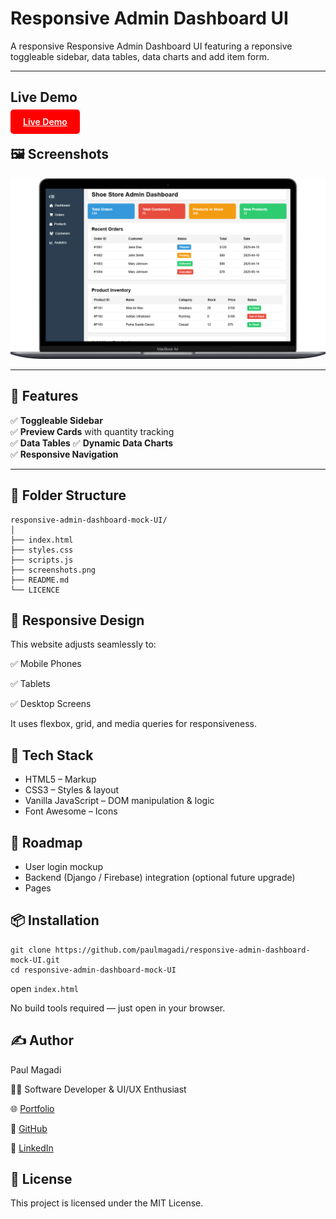 # Responsive Admin Dashboard UI

A responsive Responsive Admin Dashboard UI featuring a reponsive toggleable sidebar, data tables, data charts and add item form.

---

## Live Demo

<a href="https://github.com/paulmagadi/responsive-admin-dashboard-mock-UI" style="padding: 11px 20px; background-color: red;
color: white; font-weight: 600; border-radius: 5px;" target="-blank">Live Demo</a>

## 🖼️ Screenshots

![Home Page](screenshot.png)  

---

## 🚀 Features

✅ **Toggleable Sidebar**   
✅ **Preview Cards** with quantity tracking  
✅ **Data Tables** 
✅ **Dynamic Data Charts**  
✅ **Responsive Navigation**  

---

## 📂 Folder Structure

```
responsive-admin-dashboard-mock-UI/
│
├── index.html
├── styles.css
├── scripts.js
├── screenshots.png
├── README.md
└── LICENCE
```

## 📱 Responsive Design
This website adjusts seamlessly to:

✅ Mobile Phones

✅ Tablets

✅ Desktop Screens

It uses flexbox, grid, and media queries for responsiveness.

## 🔧 Tech Stack
- HTML5 – Markup
- CSS3 – Styles & layout
- Vanilla JavaScript – DOM manipulation & logic
- Font Awesome – Icons

## 🔮 Roadmap
- User login mockup
- Backend (Django / Firebase) integration (optional future upgrade)
- Pages

## 📦 Installation

```
git clone https://github.com/paulmagadi/responsive-admin-dashboard-mock-UI.git
cd responsive-admin-dashboard-mock-UI
```

open `index.html`

No build tools required — just open in your browser.

## ✍️ Author
Paul Magadi

👨‍💻 Software Developer & UI/UX Enthusiast

🌐 [Portfolio](https://paulmagadi.github.io) 

🐙 [GitHub](https://github.com/paulmagadi)

🔗 [LinkedIn](https://www.linkedin.com/in/paulmagadi)

## 📄 License
This project is licensed under the MIT License.

